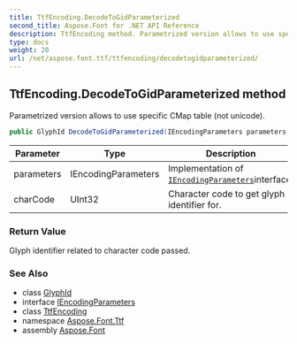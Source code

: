 ```yaml
---
title: TtfEncoding.DecodeToGidParameterized
second_title: Aspose.Font for .NET API Reference
description: TtfEncoding method. Parametrized version allows to use specific CMap table not unicode
type: docs
weight: 20
url: /net/aspose.font.ttf/ttfencoding/decodetogidparameterized/
---
```

## TtfEncoding.DecodeToGidParameterized method

Parametrized version allows to use specific CMap table (not unicode).

```csharp
public GlyphId DecodeToGidParameterized(IEncodingParameters parameters, uint charCode)
```

| Parameter | Type | Description |
| --- | --- | --- |
| parameters | IEncodingParameters | Implementation of [`IEncodingParameters`](../../../aspose.font/iencodingparameters/)interface. |
| charCode | UInt32 | Character code to get glyph identifier for. |

### Return Value

Glyph identifier related to character code passed.

### See Also

* class [GlyphId](../../../aspose.font.glyphs/glyphid/)
* interface [IEncodingParameters](../../../aspose.font/iencodingparameters/)
* class [TtfEncoding](../)
* namespace [Aspose.Font.Ttf](../../../aspose.font.ttf/)
* assembly [Aspose.Font](../../../)


